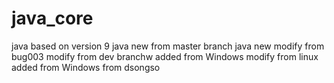 # java_core
java based on version 9
java new from master branch
java new
modify from bug003
modify from dev branchw
added from Windows
modify from linux
added from Windows from dsongso
